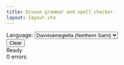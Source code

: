 ```yaml
---
title: Divvun grammar and spell checker
layout: layout.vto
---
```


<div class="controls">
  <div class="control-group">
    <label for="language-select">Language:</label>
    <select id="language-select">
      <option value="se">Davvisámegiella (Northern Sami)</option>
      <option value="sma">Åarjelsaemien (Southern Sami)</option>
      <option value="smj">Julevsámegiella (Lule Sami)</option>
      <option value="fao">Føroyskt (Faroese)</option>
    </select>
  </div>
  <div class="control-group">
    <button id="clear-btn">Clear</button>
  </div>
</div>
<div class="editor-container">
  <div id="editor" class="quill-editor"></div>
</div>
<div class="status-bar">
  <div class="status" id="status-display">
    <span id="status-text">Ready</span>
  </div>
  <div class="error-count" id="error-count">0 errors</div>
</div>
